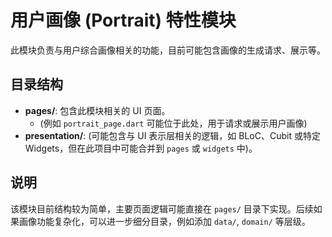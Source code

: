 # 用户画像 (Portrait) 特性模块

此模块负责与用户综合画像相关的功能，目前可能包含画像的生成请求、展示等。

## 目录结构

*   **pages/**: 包含此模块相关的 UI 页面。
    *   (例如 `portrait_page.dart` 可能位于此处，用于请求或展示用户画像)
*   **presentation/**: (可能包含与 UI 表示层相关的逻辑，如 BLoC、Cubit 或特定 Widgets，但在此项目中可能合并到 `pages` 或 `widgets` 中)。

## 说明

该模块目前结构较为简单，主要页面逻辑可能直接在 `pages/` 目录下实现。后续如果画像功能复杂化，可以进一步细分目录，例如添加 `data/`, `domain/` 等层级。 
